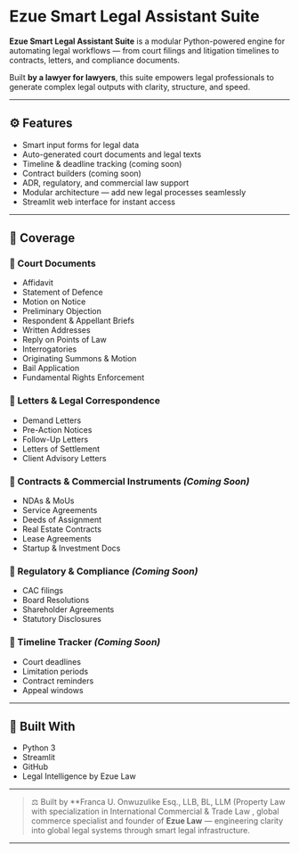 
# Ezue Smart Legal Assistant Suite

**Ezue Smart Legal Assistant Suite** is a modular Python-powered engine for automating legal workflows — from court filings and litigation timelines to contracts, letters, and compliance documents.

Built **by a lawyer for lawyers**, this suite empowers legal professionals to generate complex legal outputs with clarity, structure, and speed.

---

## ⚙️ Features

- Smart input forms for legal data
- Auto-generated court documents and legal texts
- Timeline & deadline tracking (coming soon)
- Contract builders (coming soon)
- ADR, regulatory, and commercial law support
- Modular architecture — add new legal processes seamlessly
- Streamlit web interface for instant access

---

## 📂 Coverage

### 📁 Court Documents  
- Affidavit  
- Statement of Defence  
- Motion on Notice  
- Preliminary Objection  
- Respondent & Appellant Briefs  
- Written Addresses  
- Reply on Points of Law  
- Interrogatories  
- Originating Summons & Motion  
- Bail Application  
- Fundamental Rights Enforcement

### 📁 Letters & Legal Correspondence  
- Demand Letters  
- Pre-Action Notices  
- Follow-Up Letters  
- Letters of Settlement  
- Client Advisory Letters

### 📁 Contracts & Commercial Instruments *(Coming Soon)*  
- NDAs & MoUs  
- Service Agreements  
- Deeds of Assignment  
- Real Estate Contracts  
- Lease Agreements  
- Startup & Investment Docs

### 📁 Regulatory & Compliance *(Coming Soon)*  
- CAC filings  
- Board Resolutions  
- Shareholder Agreements  
- Statutory Disclosures

### 📅 Timeline Tracker *(Coming Soon)*  
- Court deadlines  
- Limitation periods  
- Contract reminders  
- Appeal windows

---

## 🚀 Built With

- Python 3  
- Streamlit  
- GitHub  
- Legal Intelligence by Ezue Law

---

> ⚖️ Built by **Franca U. Onwuzulike Esq., LLB, BL, LLM  (Property Law with specialization in International Commercial & Trade Law , global commerce specialist and founder of **Ezue Law** — engineering clarity into global legal systems through smart legal infrastructure.

---
